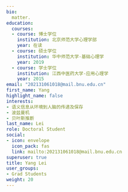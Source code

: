 ```yaml
---
bio: 
  matter.
education:
  courses:
  - course: 博士学位
    institution: 北京师范大学心理学部
    year: 在读
  - course: 硕士学位
    institution: 华中师范大学-基础心理学
    year: 2019
  - course: 学士学位
    institution: 江西中医药大学-应用心理学
    year: 2015
email: "202131061018@mail.bnu.edu.cn"
first_name: Yang
highlight_name: false
interests:
- 语义信息从环境到人脑的传递及保存
- 波兹曼机
- 贝叶斯推断
last_name: Lei
role: Doctoral Student
social:
- icon: envelope
  icon_pack: fas
  link: mailto:202131061018@mail.bnu.edu.cn
superuser: true
title: Yang Lei
user_groups:
- Grad Students
weight: 20
---
```

